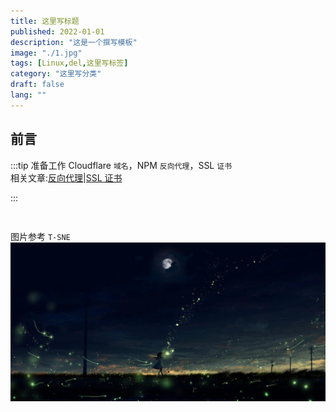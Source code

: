 ```yaml
---
title: 这里写标题
published: 2022-01-01
description: "这是一个撰写模板"
image: "./1.jpg"
tags: [Linux,del,这里写标签]
category: "这里写分类"
draft: false
lang: ""
---
```


## 前言

:::tip
准备工作 Cloudflare `域名`，NPM `反向代理`，SSL `证书`\
相关文章:[反向代理](/posts/npm-install/)|[SSL 证书](/posts/acme/)

:::

## 
```python 
```


图片参考 `T-SNE`
![部署图片](./1.jpg)
